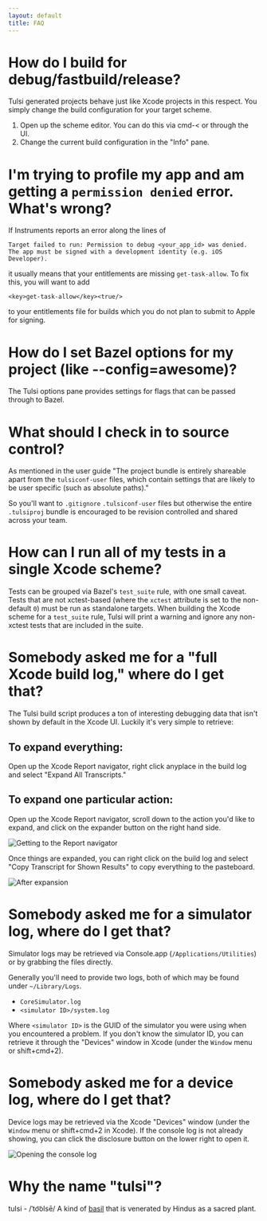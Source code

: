 ```yaml
---
layout: default
title: FAQ
---
```


# How do I build for debug/fastbuild/release?

Tulsi generated projects behave just like Xcode projects in this respect. You
simply change the build configuration for your target scheme.

1. Open up the scheme editor. You can do this via cmd-< or through the UI.
2. Change the current build configuration in the "Info" pane.

# I'm trying to profile my app and am getting a `permission denied` error. What's wrong?

If Instruments reports an error along the lines of

```
Target failed to run: Permission to debug <your_app_id> was denied.
The app must be signed with a development identity (e.g. iOS Developer).
```

it usually means that your entitlements are missing `get-task-allow`. To fix
this, you will want to add

```
<key>get-task-allow</key><true/>
```

to your entitlements file for builds which you do not plan to submit to Apple
for signing.

# How do I set Bazel options for my project (like --config=awesome)?

The Tulsi options pane provides settings for flags that can be passed through to
Bazel.

# What should I check in to source control?
As mentioned in the user guide "The project bundle is entirely shareable apart
from the `tulsiconf-user` files, which contain settings that are likely to be
user specific (such as absolute paths)."

So you'll want to `.gitignore` `.tulsiconf-user` files but otherwise the entire
`.tulsiproj` bundle is encouraged to be revision controlled and shared across
your team.

# How can I run all of my tests in a single Xcode scheme?

Tests can be grouped via Bazel's `test_suite` rule, with one small caveat. Tests
that are not xctest-based (where the `xctest` attribute is set to the
non-default `0`) must be run as standalone targets. When building the Xcode
scheme for a `test_suite` rule, Tulsi will print a warning and ignore any
non-xctest tests that are included in the suite.

# Somebody asked me for a "full Xcode build log," where do I get that?

The Tulsi build script produces a ton of interesting debugging data that isn't
shown by default in the Xcode UI. Luckily it's very simple to retrieve:

## To expand everything:

Open up the Xcode Report navigator, right click anyplace in the build log and
select "Expand All Transcripts."

## To expand one particular action:

Open up the Xcode Report navigator, scroll down to the action you'd like to
expand, and click on the expander button on the right hand side.

![Getting to the Report navigator](/images/FAQ_Expanded_Build_Log_01.png "Expanding the build log")

Once things are expanded, you can right click on the build log and select "Copy
Transcript for Shown Results" to copy everything to the pasteboard.

![After expansion](/images/FAQ_Expanded_Build_Log_02.png "After expansion")

# Somebody asked me for a simulator log, where do I get that?

Simulator logs may be retrieved via Console.app (`/Applications/Utilities`) or
by grabbing the files directly.

Generally you'll need to provide two logs, both of which may be found under
`~/Library/Logs`.

* `CoreSimulator.log`
* `<simulator ID>/system.log`

Where `<simulator ID>` is the GUID of the simulator you were using when you
encountered a problem. If you don't know the simulator ID, you can retrieve it
through the "Devices" window in Xcode (under the `Window` menu or shift+cmd+2).

# Somebody asked me for a device log, where do I get that?

Device logs may be retrieved via the Xcode "Devices" window (under the `Window`
menu or shift+cmd+2 in Xcode). If the console log is not already showing, you
can click the disclosure button on the lower right to open it.

![Opening the console log](/images/FAQ_Device_Log_01.png "Opening the console log")

# Why the name "tulsi"?

tulsi - /ˈto͝olsē/ A kind of [basil](http://bazel.io) that is venerated by
Hindus as a sacred plant.
